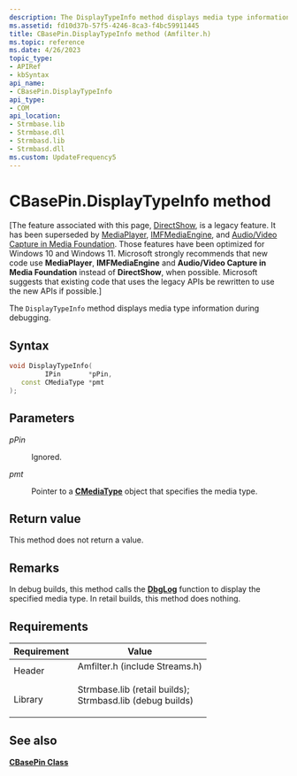 ```yaml
---
description: The DisplayTypeInfo method displays media type information during debugging.
ms.assetid: fd10d37b-57f5-4246-8ca3-f4bc59911445
title: CBasePin.DisplayTypeInfo method (Amfilter.h)
ms.topic: reference
ms.date: 4/26/2023
topic_type: 
- APIRef
- kbSyntax
api_name: 
- CBasePin.DisplayTypeInfo
api_type: 
- COM
api_location: 
- Strmbase.lib
- Strmbase.dll
- Strmbasd.lib
- Strmbasd.dll
ms.custom: UpdateFrequency5
---
```


# CBasePin.DisplayTypeInfo method

\[The feature associated with this page, [DirectShow](/windows/win32/directshow/directshow), is a legacy feature. It has been superseded by [MediaPlayer](/uwp/api/Windows.Media.Playback.MediaPlayer), [IMFMediaEngine](/windows/win32/api/mfmediaengine/nn-mfmediaengine-imfmediaengine), and [Audio/Video Capture in Media Foundation](windows/win32/medfound/audio-video-capture-in-media-foundation). Those features have been optimized for Windows 10 and Windows 11. Microsoft strongly recommends that new code use **MediaPlayer**, **IMFMediaEngine** and **Audio/Video Capture in Media Foundation** instead of **DirectShow**, when possible. Microsoft suggests that existing code that uses the legacy APIs be rewritten to use the new APIs if possible.\]

The `DisplayTypeInfo` method displays media type information during debugging.

## Syntax


```C++
void DisplayTypeInfo(
         IPin       *pPin,
   const CMediaType *pmt
);
```



## Parameters

<dl> <dt>

*pPin* 
</dt> <dd>

Ignored.

</dd> <dt>

*pmt* 
</dt> <dd>

Pointer to a [**CMediaType**](cmediatype.md) object that specifies the media type.

</dd> </dl>

## Return value

This method does not return a value.

## Remarks

In debug builds, this method calls the [**DbgLog**](dbglog.md) function to display the specified media type. In retail builds, this method does nothing.

## Requirements



| Requirement | Value |
|--------------------|--------------------------------------------------------------------------------------------------------------------------------------------------------------------------------------------|
| Header<br/>  | <dl> <dt>Amfilter.h (include Streams.h)</dt> </dl>                                                                                  |
| Library<br/> | <dl> <dt>Strmbase.lib (retail builds); </dt> <dt>Strmbasd.lib (debug builds)</dt> </dl> |



## See also

<dl> <dt>

[**CBasePin Class**](cbasepin.md)
</dt> </dl>

 

 




